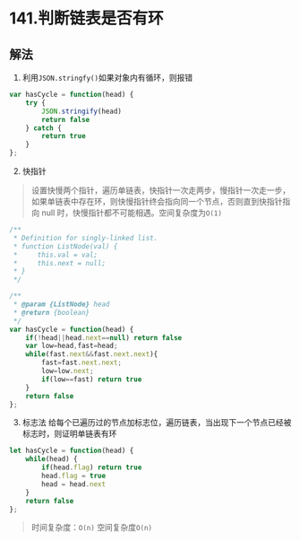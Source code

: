 # 141.判断链表是否有环

## 解法
1. 利用`JSON.stringfy()`如果对象内有循环，则报错
```js
var hasCycle = function(head) {
    try {
        JSON.stringify(head)
        return false
    } catch {
        return true
    }
};
```

2. 快指针
> 设置快慢两个指针，遍历单链表，快指针一次走两步，慢指针一次走一步，如果单链表中存在环，则快慢指针终会指向同一个节点，否则直到快指针指向 null 时，快慢指针都不可能相遇。空间复杂度为`O(1)`

```js
/**
 * Definition for singly-linked list.
 * function ListNode(val) {
 *     this.val = val;
 *     this.next = null;
 * }
 */

/**
 * @param {ListNode} head
 * @return {boolean}
 */
var hasCycle = function(head) {
    if(!head||head.next==null) return false
    var low=head,fast=head;
    while(fast.next&&fast.next.next){
        fast=fast.next.next;
        low=low.next;
        if(low==fast) return true
    }
    return false
};
```

3. 标志法
给每个已遍历过的节点加标志位，遍历链表，当出现下一个节点已经被标志时，则证明单链表有环
```js
let hasCycle = function(head) {
    while(head) {
        if(head.flag) return true
        head.flag = true
        head = head.next
    }
    return false
};
```
> 时间复杂度：`O(n)` 空间复杂度`O(n)`